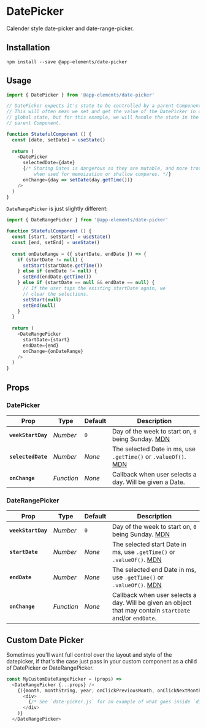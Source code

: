 # DatePicker

Calender style date-picker and date-range-picker.

## Installation

`npm install --save @app-elements/date-picker`

## Usage

```javascript
import { DatePicker } from '@app-elements/date-picker'

// DatePicker expects it's state to be controlled by a parent Component.
// This will often mean we set and get the value of the DatePicker in our
// global state, but for this example, we will handle the state in the
// parent Component.

function StatefulComponent () {
  const [date, setDate] = useState()
  
  return (
    <DatePicker
      selectedDate={date}
      {/* Storing Dates is dangerous as they are mutable, and more troublesome
          when used for memoization or shallow compares. */}
      onChange={day => setDate(day.getTime())}
    />
  )
}
```

`DateRangePicker` is just slightly different:

```javascript
import { DateRangePicker } from '@app-elements/date-picker'

function StatefulComponent () {
  const [start, setStart] = useState()
  const [end, setEnd] = useState()
  
  const onDateRange = ({ startDate, endDate }) => {
    if (startDate != null) {
      setStart(startDate.getTime())
    } else if (endDate != null) {
      setEnd(endDate.getTime())
    } else if (startDate == null && endDate == null) {
      // If the user taps the existing startDate again, we
      // clear the selections.
      setStart(null)
      setEnd(null)
    }
  }
  
  return (
    <DateRangePicker
      startDate={start}
      endDate={end}
      onChange={onDateRange}
    />
  )
}
```

## Props

### DatePicker

| Prop                   | Type       | Default       | Description         |
|------------------------|------------|---------------|---------------------|
| **`weekStartDay`**     | _Number_   | `0`           | Day of the week to start on, `0` being Sunday. [MDN](https://developer.mozilla.org/en-US/docs/Web/JavaScript/Reference/Global_Objects/Date/getDay)
| **`selectedDate`**     | _Number_   | _None_        | The selected Date in ms, use `.getTime()` or `.valueOf()`. [MDN](https://developer.mozilla.org/en-US/docs/Web/JavaScript/Reference/Global_Objects/Date/getTime)
| **`onChange`**         | _Function_ | _None_        | Callback when user selects a day. Will be given a Date.


### DateRangePicker

| Prop                   | Type       | Default       | Description         |
|------------------------|------------|---------------|---------------------|
| **`weekStartDay`**     | _Number_   | `0`           | Day of the week to start on, `0` being Sunday. [MDN](https://developer.mozilla.org/en-US/docs/Web/JavaScript/Reference/Global_Objects/Date/getDay)
| **`startDate`**        | _Number_   | _None_        | The selected start Date in ms, use `.getTime()` or `.valueOf()`. [MDN](https://developer.mozilla.org/en-US/docs/Web/JavaScript/Reference/Global_Objects/Date/getTime)
| **`endDate`**          | _Number_   | _None_        | The selected end Date in ms, use `.getTime()` or `.valueOf()`. [MDN](https://developer.mozilla.org/en-US/docs/Web/JavaScript/Reference/Global_Objects/Date/getTime)
| **`onChange`**         | _Function_ | _None_        | Callback when user selects a day. Will be given an object that may contain `startDate` and/or `endDate`.

## Custom Date Picker

Sometimes you'll want full control over the layout and style of the datepicker, if that's the case just pass in your custom component as a child of DatePicker or DateRangePicker.

```javascript
const MyCustomDateRangePicker = (props) =>
  <DateRangePicker {...props} />
    {({month, monthString, year, onClickPreviousMonth, onClickNextMonth, dayHeaders, calendar, classNamesForDay, onClickDay}) => 
      <div>
        {/* See `date-picker.js` for an example of what goes inside `div` */}
      </div>
    )}
  </DateRangePicker>
```
